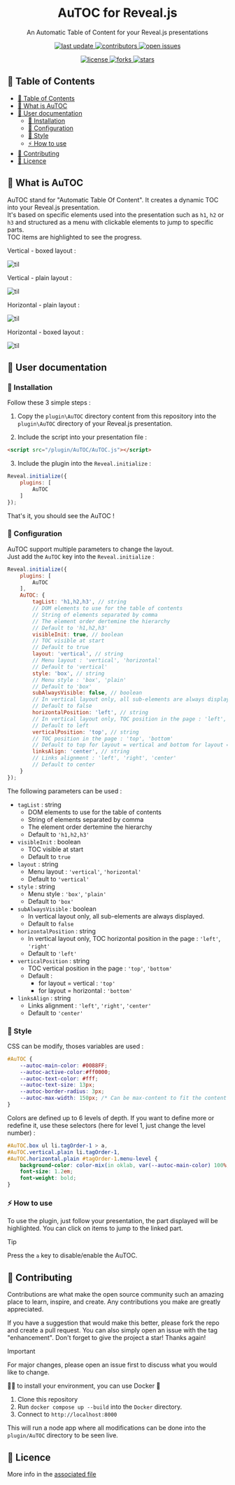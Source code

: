 
<div align="center">
<h1>AuTOC for Reveal.js</h1>
  <p>
    An Automatic Table of Content for your Reveal.js presentations
  </p>
  <!-- Badges -->
	<p>
		<a href="">
			<img src="https://img.shields.io/github/last-commit/bazmap/AuTOC-for-Reveal.js" alt="last update" />
		</a>
		<a href="https://github.com/bazmap/AuTOC-for-Reveal.js/graphs/contributors">
			<img src="https://img.shields.io/github/contributors/bazmap/AuTOC-for-Reveal.js" alt="contributors" />
		</a>
		<a href="https://github.com/bazmap/AuTOC-for-Reveal.js/issues/">
			<img src="https://img.shields.io/github/issues/bazmap/AuTOC-for-Reveal.js" alt="open issues" />
		</a>
	</p>
	<p>
		<a href="licence.md">
			<img src="https://img.shields.io/badge/License-CC--BY--SA_4.0-blue.svg" alt="license" /> 
		</a>
		<a href="https://github.com/bazmap/AuTOC-for-Reveal.js/network/members">
			<img src="https://img.shields.io/github/forks/bazmap/AuTOC-for-Reveal.js" alt="forks" />
		</a>
		<a href="https://github.com/bazmap/AuTOC-for-Reveal.js/stargazers">
			<img src="https://img.shields.io/github/stars/bazmap/AuTOC-for-Reveal.js" alt="stars" />
		</a>
	</p>
</div>



## 📔 Table of Contents

- [📔 Table of Contents](#-table-of-contents)
- [🌟 What is AuTOC](#-what-is-autoc)
- [📖 User documentation](#-user-documentation)
	- [🚀 Installation](#-installation)
	- [🧰 Configuration](#-configuration)
	- [🎨 Style](#-style)
	- [⚡️ How to use](#️-how-to-use)
- [👋 Contributing](#-contributing)
- [📜 Licence](#-licence)



## 🌟 What is AuTOC
AuTOC stand for "Automatic Table Of Content". It creates a dynamic TOC into your Reveal.js presentation.  
It's based on specific elements used into the presentation such as `h1`, `h2` or `h3` and structured as a menu with clickable elements to jump to specific parts.  
TOC items are highlighted to see the progress.

Vertical - boxed layout :  

![til](./assets/demo_vertical_box.gif)

Vertical - plain layout :  

![til](./assets/vertical_plain.png)

Horizontal - plain layout :  

![til](./assets/demo_horizontal_plain.gif)

Horizontal - boxed layout :  

![til](./assets/horizontal_box.png)



## 📖 User documentation
### 🚀 Installation
Follow these 3 simple steps :
1. Copy the `plugin\AuTOC` directory content from this repository into the `plugin\AuTOC` directory of your Reveal.js presentation.

2. Include the script into your presentation file :
```html
<script src="/plugin/AuTOC/AuTOC.js"></script>
```

3. Include the plugin into the `Reveal.initialize` :
```javascript
Reveal.initialize({
	plugins: [ 
		AuTOC
	]
});
```
That's it, you should see the AuTOC !


### 🧰 Configuration
AuTOC support multiple parameters to change the layout.  
Just add the `AuTOC` key into the `Reveal.initialize` :
```javascript
Reveal.initialize({
	plugins: [ 
		AuTOC
	],
	AuTOC: {
		tagList: 'h1,h2,h3', // string
		// DOM elements to use for the table of contents
		// String of elements separated by comma 
		// The element order dertemine the hierarchy
		// Default to 'h1,h2,h3'
		visibleInit: true, // boolean
		// TOC visible at start
		// Default to true
		layout: 'vertical', // string
		// Menu layout : 'vertical', 'horizontal'
		// Default to 'vertical'
		style: 'box', // string
		// Menu style : 'box', 'plain'
		// Default to 'box'
		subAlwaysVisible: false, // boolean
		// In vertical layout only, all sub-elements are always displayed
		// Default to false
		horizontalPosition: 'left', // string
		// In vertical layout only, TOC position in the page : 'left', 'right'
		// Default to left
		verticalPosition: 'top', // string
		// TOC position in the page : 'top', 'bottom'
		// Default to top for layout = vertical and bottom for layout = horizontal
		linksAlign: 'center', // string
		// Links alignment : 'left', 'right', 'center'
		// Default to center
	}
});
```

The following parameters can be used :
- `tagList` : string 
  - DOM elements to use for the table of contents
  - String of elements separated by comma
  - The element order dertemine the hierarchy
  - Default to `'h1,h2,h3'`
- `visibleInit` : boolean
  - TOC visible at start
  - Default to `true`
- `layout` : string
  - Menu layout : `'vertical'`, `'horizontal'`
  - Default to `'vertical'`
- `style` : string
  - Menu style : `'box'`, `'plain'`
  - Default to `'box'`
- `subAlwaysVisible` : boolean
  - In vertical layout only, all sub-elements are always displayed.
  - Default to `false`
- `horizontalPosition` : string
  - In vertical layout only, TOC horizontal position in the page : `'left'`, `'right'`
  - Default to `'left'`
- `verticalPosition` : string
  - TOC vertical position in the page : `'top'`, `'bottom'`
  - Default :
    - for layout = vertical : `'top'`
    - for layout = horizontal : `'bottom'`
- `linksAlign` : string
  - Links alignment : `'left'`, `'right'`, `'center'` 
  - Default to `'center'`



### 🎨 Style
CSS can be modify, thoses variables are used :

```css
#AuTOC {
	--autoc-main-color: #0088FF;
	--autoc-active-color:#ff0000;
	--autoc-text-color: #fff;
	--autoc-text-size: 13px;
	--autoc-border-radius: 3px;
	--autoc-max-width: 150px; /* Can be max-content to fit the content */
}
```

Colors are defined up to 6 levels of depth. If you want to define more or redefine it, use these selectors (here for level 1, just change the level number) :

```css
#AuTOC.box ul li.tagOrder-1 > a,
#AuTOC.vertical.plain li.tagOrder-1,
#AuTOC.horizontal.plain #tagOrder-1.menu-level {
	background-color: color-mix(in oklab, var(--autoc-main-color) 100%, rgb(35, 35, 35));
	font-size: 1.2em;
	font-weight: bold;
}
```


### ⚡️ How to use
To use the plugin, just follow your presentation, the part displayed will be highlighted.
You can click on items to jump to the linked part.

> [!TIP]
> Press the `a` key to disable/enable the AuTOC.


## 👋 Contributing
Contributions are what make the open source community such an amazing place to learn, inspire, and create. Any contributions you make are greatly appreciated.

If you have a suggestion that would make this better, please fork the repo and create a pull request. You can also simply open an issue with the tag "enhancement". Don't forget to give the project a star! Thanks again!

> [!IMPORTANT]
> For major changes, please open an issue first to discuss what you would like to change.

🧑‍💻 to install your environment, you can use Docker 🐳
1. Clone this repository
2. Run `docker compose up --build` into the `Docker` directory.
3. Connect to `http://localhost:8000`

This will run a node app where all modifications can be done into the `plugin/AuTOC` directory to be seen live.


## 📜 Licence
More info in the [associated file](licence.md)

